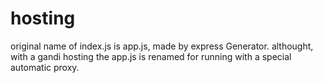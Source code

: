 # hosting

original name of index.js is app.js, made by express Generator.
althought, with a gandi hosting the app.js is renamed for running with a special automatic proxy.
